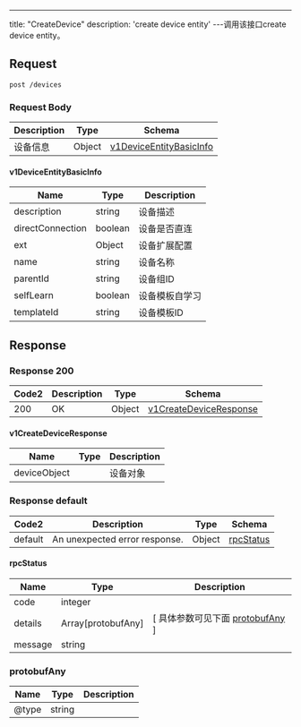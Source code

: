 ---
title: "CreateDevice"
description: 'create device entity'
---调用该接口create device entity。



## Request


```
post /devices
```

### Request Body 
| Description | Type | Schema |
| ----------- | ------ | ------ |
| 设备信息 | Object | [v1DeviceEntityBasicInfo](#v1DeviceEntityBasicInfo) |

#### v1DeviceEntityBasicInfo

| Name | Type | Description | 
| ---- | ---- | ----------- |     
| description | string | 设备描述 |      
| directConnection | boolean | 设备是否直连 |     
| ext | Object | 设备扩展配置   |      
| name | string | 设备名称 |      
| parentId | string | 设备组ID |      
| selfLearn | boolean | 设备模板自学习 |      
| templateId | string | 设备模板ID |   



## Response

### Response  200 
| Code2 | Description | Type | Schema |
| ---- | ----------- | ------ | ------ |
| 200 | OK | Object | [v1CreateDeviceResponse](#v1CreateDeviceResponse) |

#### v1CreateDeviceResponse

| Name | Type | Description | 
| ---- | ---- | ----------- |     
| deviceObject |  | 设备对象 |   



### Response  default 
| Code2 | Description | Type | Schema |
| ---- | ----------- | ------ | ------ |
| default | An unexpected error response. | Object | [rpcStatus](#rpcStatus) |

#### rpcStatus

| Name | Type | Description | 
| ---- | ---- | ----------- |     
| code | integer |  |          
| details | Array[protobufAny] |  [ 具体参数可见下面 [protobufAny](#protobufAny) ] |       
| message | string |  |   

### protobufAny
| Name | Type | Description | 
| ---- | ---- | ----------- |     
| @type | string |  |   



